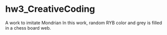 # hw3_CreativeCoding
A work to imitate Mondrian
In this work, random RYB color and grey is filled in a chess board web.
